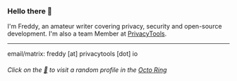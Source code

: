 ### Hello there 👋

I'm Freddy, an amateur writer covering privacy, security and open-source development. I'm also a team Member at [PrivacyTools](https://privacytools.io/about/).

---

email/matrix: freddy [at] privacytools [dot] io


###### Click on the [🐙](https://octo-ring.com/p/splitbrain/random) to visit a random profile in the [Octo Ring](https://octo-ring.com/)



